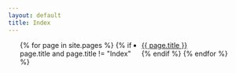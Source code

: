 ```yaml
---
layout: default
title: Index
---
```


<ul style="column-count: 2;">
{% for page in site.pages %}
    {% if page.title and page.title != "Index" %}
        <li>
            <a href="{{ page.url }}">{{ page.title }}</a>
        </li>
    {% endif %}
{% endfor %}
</ul>
